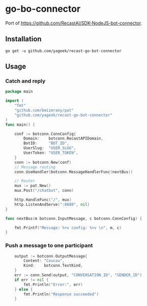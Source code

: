 # go-bo-connector

Port of https://github.com/RecastAI/SDK-NodeJS-bot-connector.

## Installation

```
go get -u github.com/yageek/recast-go-bot-connector
```

## Usage
### Catch and reply

```go
package main

import (
    "fmt"
    "github.com/bmizerany/pat"
    "github.com/yageek/recast-go-bot-connector"
)
func main() {

    conf := botconn.ConnConfig{
		Domain:    botconn.RecastAPIDomain,
		BotID:     "BOT_ID",
		UserSlug:  "USER_SLUG",
		UserToken: "USER_TOKEN",
	}
	conn := botconn.New(conf)
	// Message routing
	conn.UseHandler(botconn.MessageHandlerFunc(nextBus))

	// Router
	mux := pat.New()
	mux.Post("/chatbot", conn)

	http.HandleFunc("/", mux)
    http.ListenAndServe(":8080", nil)
}

func nextBus(m botconn.InputMessage, c botconn.ConnConfig) {

	fmt.Printf("Message: %+v config: %+v \n", m, c)
}

```
### Push a message to one participant

```go
    output := botconn.OutputMessage{
		Content: "Coucou",
		Kind:    botconn.TextKind,
	}
    err := conn.Send(output, "CONVERSATION_ID", "SENDER_ID")
    if err != nil {
		fmt.Println("Error:", err)
	} else {
		fmt.Println("Response succeeded")
	}
```